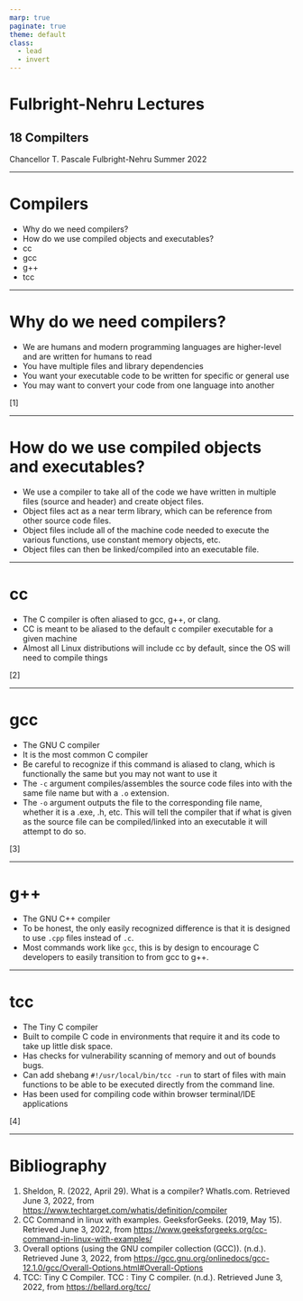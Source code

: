 ```yaml
---
marp: true
paginate: true
theme: default
class:
  - lead
  - invert
---
```


# Fulbright-Nehru Lectures
## 18 Compilters


Chancellor T. Pascale
Fulbright-Nehru
Summer 2022

-------------------------------
# Compilers

- Why do we need compilers?
- How do we use compiled objects and executables?
- cc
- gcc
- g++
- tcc

-------------------------------
# Why do we need compilers?

- We are humans and modern programming languages are higher-level and are written for humans to read
- You have multiple files and library dependencies
- You want your executable code to be written for specific or general use
- You may want to convert your code from one language into another

[1]

-------------------------------
# How do we use compiled objects and executables?

- We use a compiler to take all of the code we have written in multiple files (source and header) and create object files.
- Object files act as a near term library, which can be reference from other source code files.
- Object files include all of the machine code needed to execute the various functions, use constant memory objects, etc.
- Object files can then be linked/compiled into an executable file.

-------------------------------
# cc

- The C compiler is often aliased to gcc, g++, or clang.
- CC is meant to be aliased to the default c compiler executable for a given machine
- Almost all Linux distributions will include cc by default, since the OS will need to compile things

[2]

-------------------------------
# gcc

- The GNU C compiler
- It is the most common C compiler
- Be careful to recognize if this command is aliased to clang, which is functionally the same but you may not want to use it
- The `-c` argument compiles/assembles the source code files into with the same file name but with a `.o` extension.
- The `-o` argument outputs the file to the corresponding file name, whether it is a .exe, .h, etc. This will tell the compiler that if what is given as the source file can be compiled/linked into an executable it will attempt to do so.

[3]

-------------------------------
# g++

- The GNU C++ compiler
- To be honest, the only easily recognized difference is that it is designed to use `.cpp` files instead of `.c`.
- Most commands work like `gcc`, this is by design to encourage C developers to easily transition to from gcc to g++.

-------------------------------
# tcc

- The Tiny C compiler
- Built to compile C code in environments that require it and its code to take up little disk space.
- Has checks for vulnerability scanning of memory and out of bounds bugs.
- Can add shebang `#!/usr/local/bin/tcc -run` to start of files with main functions to be able to be executed directly from the command line.
- Has been used for compiling code within browser terminal/IDE applications

[4]

-------------------------------
# Bibliography

1. Sheldon, R. (2022, April 29). What is a compiler? WhatIs.com. Retrieved June 3, 2022, from https://www.techtarget.com/whatis/definition/compiler 
2. CC Command in linux with examples. GeeksforGeeks. (2019, May 15). Retrieved June 3, 2022, from https://www.geeksforgeeks.org/cc-command-in-linux-with-examples/ 
3. Overall options (using the GNU compiler collection (GCC)). (n.d.). Retrieved June 3, 2022, from https://gcc.gnu.org/onlinedocs/gcc-12.1.0/gcc/Overall-Options.html#Overall-Options 
4. TCC: Tiny C Compiler. TCC : Tiny C compiler. (n.d.). Retrieved June 3, 2022, from https://bellard.org/tcc/ 